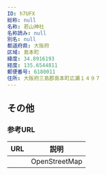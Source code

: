 ```yaml
---
ID: h7UFX
総称: null
名称: 若山神社
名称読み: null
別名: null
都道府県: 大阪府
区域: 島本町
緯度: 34.8916193
経度: 135.6544811
郵便番号: 6180011
住所: 大阪府三島郡島本町広瀬１４９７
---
```


## その他

### 参考URL

| URL | 説明          |
| --- | ------------- |
|     | OpenStreetMap |
